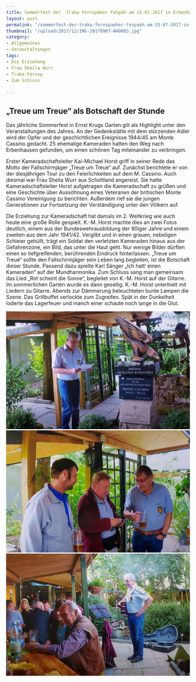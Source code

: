 ```yaml
---
title: Sommerfest der  Traka Fernspäher FeSpäh am 15.07.2017 in Erbenhausen
layout: post
permalink: "/sommerfest-der-traka-fernspaeher-fespaeh-am-15-07-2017-in-erbenhausen/"
thumbnail: "/upload/2017/12/IMG-20170907-WA0003.jpg"
category:
- Allgemeines
- Veranstaltungen
tags:
- Die Erziehung
- Frau Sheila Wurr
- Traka Fernsp
- Zum Schluss

---
```

## „Treue um Treue“ als Botschaft der Stunde

Das jährliche Sommerfest in Ernst Krugs Garten gilt als Highlight unter den Veranstaltungen des Jahres. An der Gedenkstätte mit dem stürzenden Adler wird der Opfer und der geschichtlichen Ereignisse 1944/45 am Monte Cassino gedacht. 25 ehemalige Kameraden hatten den Weg nach Erbenhausen gefunden, um einen schönen Tag miteinander zu verbringen.

Erster Kameradschaftsleiter Kai-Michael Horst griff in seiner Rede das Motto der Fallschirmjäger „Treue um Treue“ auf. Zunächst berichtete er von der diesjährigen Tour zu den Feierlichkeiten auf dem M. Cassino. Auch diesmal war Frau Sheila Wurr aus Schottland angereist. Sie hatte Kameradschaftsleiter Horst aufgetragen die Kameradschaft zu grüßen und eine Geschichte über Aussöhnung eines Veteranen der britischen Monte Cassino Vereinigung zu berichten. Außerdem rief sie die jungen Generationen zur Fortsetzung der Verständigung unter den Völkern auf.

Die Erziehung zur Kameradschaft hat damals im 2. Weltkrieg wie auch heute eine große Rolle gespielt. K.-M. Horst machte dies an zwei Fotos deutlich, einem aus der Bundeswehrausbildung der 80iger Jahre und einem zweiten aus dem Jahr 1941/42. Vergilbt und in einen grauen, nebeligen Schleier gehüllt, trägt ein Soldat den verletzten Kameraden hinaus aus der Gefahrenzone, ein Bild, das unter die Haut geht. Nur wenige Bilder dürften einen so tiefgreifenden, berührenden Eindruck hinterlassen. „Treue um Treue“ sollte den Fallschirmjäger sein Leben lang begleiten, ist die Botschaft dieser Stunde. Passend dazu spielte Karl Sänger „Ich hatt‘ einen Kameraden“ auf der Mundharmonika. Zum Schluss sang man gemeinsam das Lied „Rot scheint die Sonne“, begleitet von K.-M. Horst auf der Gitarre. Im sommerlichen Garten wurde es dann gesellig. K.-M. Horst unterhielt mit Liedern zu Gitarre. Abends zur Dämmerung beleuchteten bunte Lampen die Szene. Das Grillbuffet verlockte zum Zugreifen. Spät in der Dunkelheit loderte das Lagerfeuer und manch einer schaute noch lange in die Glut.

[![](/upload/2017/12/IMG-20170907-WA0002.jpg)](/upload/2017/12/IMG-20170907-WA0002.jpg)
[![](/upload/2017/12/IMG-20170907-WA0004.jpg)](/upload/2017/12/IMG-20170907-WA0004.jpg)
[![](/upload/2017/12/IMG-20170907-WA0005.jpg)](/upload/2017/12/IMG-20170907-WA0005.jpg)